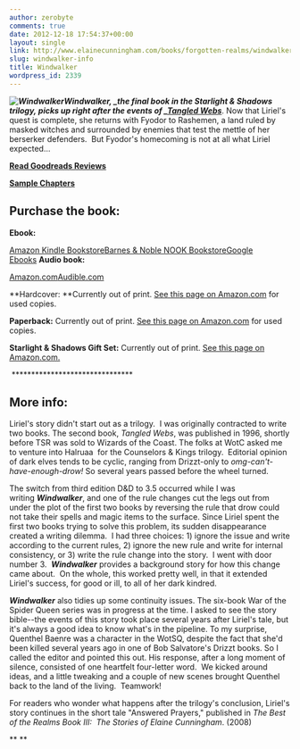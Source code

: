 ```yaml
---
author: zerobyte
comments: true
date: 2012-12-18 17:54:37+00:00
layout: single
link: http://www.elainecunningham.com/books/forgotten-realms/windwalker-info/
slug: windwalker-info
title: Windwalker
wordpress_id: 2339
---
```


_**![Windwalker](http://www.elainecunningham.com/wp-content/uploads/2012/12/Windwalker-178x300.jpg)Windwalker, **_the final book in the Starlight & Shadows trilogy, picks up right after the events of _**[Tangled Webs](http://www.elainecunningham.com/tangled-webs-info)**_. Now that Liriel's quest is complete, she returns with Fyodor to Rashemen, a land ruled by masked witches and surrounded by enemies that test the mettle of her berserker defenders.  But Fyodor's homecoming is not at all what Liriel expected...

**[Read Goodreads Reviews](http://www.goodreads.com/book/show/19852.Windwalker)**

**[Sample Chapters](http://books.google.com/books?id=U_MRXxUyTOQC&printsec=frontcover&dq=Windwalker,+Elaine+Cunningham&hl=en&sa=X&ei=tuXQUMDBAoqTyQHusYCQBQ&ved=0CDwQ6AEwAA)**




## Purchase the book:


**Ebook:**

[Amazon Kindle Bookstore](http://www.amazon.com/Windwalker-Starlight-Shadows-Book-ebook/dp/B0058Z4NW8/ref=tmm_kin_title_0)[Barnes & Noble NOOK Bookstore](http://www.barnesandnoble.com/w/forgotten-realms-elaine-cunningham/1113913997?ean=9780786931842)[Google Ebooks](http://books.google.com/books?id=U_MRXxUyTOQC&printsec=frontcover&dq=Windwalker,+Elaine+Cunningham&hl=en&sa=X&ei=tuXQUMDBAoqTyQHusYCQBQ&ved=0CDwQ6AEwAA) **Audio book:**

[Amazon.com](http://www.amazon.com/Windwalker-Forgotten-Realms-Starlight-Shadows/dp/B00AYAGSA2/ref=sr_1_1?s=books&ie=UTF8&qid=1357661688&sr=1-1&keywords=Windwalker%2C+Cunningham%2C+audio+books)[Audible.com](http://www.audible.com/pd/ref=sr_1_1?asin=B00AWSU7BC&qid=1357661642&sr=1-1) 

**Hardcover: **Currently out of print. [See this page on Amazon.com](http://www.amazon.com/Windwalker-Forgotten-Realms-Starlight-Shadows/dp/0786929685/ref=tmm_hrd_title_0) for used copies.

**Paperback:** Currently out of print. [See this page on Amazon.com](http://www.amazon.com/Windwalker-Forgotten-Realms-Starlight-Shadows/dp/0786931841/ref=tmm_mmp_title_0) for used copies.

**Starlight & Shadows Gift Set:** Currently out of print. [See this page on Amazon.com.](http://www.amazon.com/Forgotten-Realms-Starlight-Shadows-Windwalker/dp/0786938161/ref=pd_sim_sbs_b_5)

 *******************************


## More info:


Liriel's story didn't start out as a trilogy.  I was originally contracted to write two books. The second book, _Tangled Webs_, was published in 1996, shortly before TSR was sold to Wizards of the Coast. The folks at WotC asked me to venture into Halruaa  for the Counselors & Kings trilogy.  Editorial opinion of dark elves tends to be cyclic, ranging from Drizzt-only to _omg-can't-have-enough-drow!_ So several years passed before the wheel turned.

The switch from third edition D&D to 3.5 occurred while I was writing **_Windwalker_**, and one of the rule changes cut the legs out from under the plot of the first two books by reversing the rule that drow could not take their spells and magic items to the surface. Since Liriel spent the first two books trying to solve this problem, its sudden disappearance created a writing dilemma.  I had three choices: 1) ignore the issue and write according to the current rules, 2) ignore the new rule and write for internal consistency, or 3) write the rule change into the story.  I went with door number 3.  **_Windwalker_** provides a background story for how this change came about.  On the whole, this worked pretty well, in that it extended Liriel's success, for good or ill, to all of her dark kindred.

**_Windwalker_** also tidies up some continuity issues. The six-book War of the Spider Queen series was in progress at the time. I asked to see the story bible--the events of this story took place several years after Liriel's tale, but it's always a good idea to know what's in the pipeline. To my surprise, Quenthel Baenre was a character in the WotSQ, despite the fact that she'd been killed several years ago in one of Bob Salvatore's Drizzt books. So I called the editor and pointed this out. His response, after a long moment of silence, consisted of one heartfelt four-letter word.  We kicked around ideas, and a little tweaking and a couple of new scenes brought Quenthel back to the land of the living.  Teamwork!

For readers who wonder what happens after the trilogy's conclusion, Liriel's story continues in the short tale "Answered Prayers," published in _The Best of the Realms Book III:  The Stories of Elaine Cunningham_. (2008)

**
**
